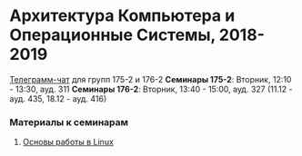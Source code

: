 # Архитектура Компьютера и Операционные Системы, 2018-2019

[Телеграмм-чат](https://t-do.ru/joinchat/A1QZuRKSU4kST25wU-pwCA) для групп 175-2 и 176-2
**Семинары 175-2**: Вторник, 12:10 - 13:30, ауд. 311
**Семинары 176-2**: Вторник, 13:40 - 15:00, ауд. 327 (11.12 - ауд. 435, 18.12 - ауд. 416)

### Материалы к семинарам
1. [Основы работы в Linux](seminars/01/)

